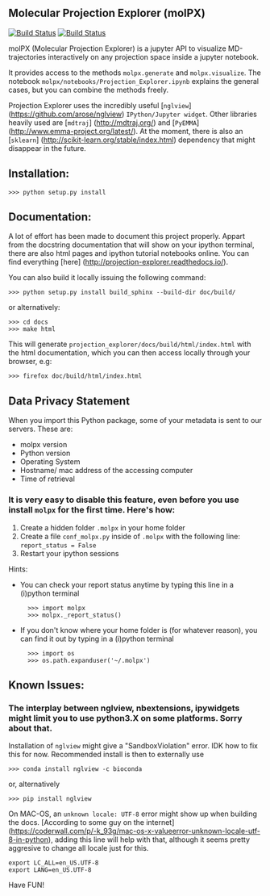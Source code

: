 ## Molecular Projection Explorer (molPX)

[![Build Status](https://travis-ci.org/markovmodel/molPX.svg?branch=master)](https://travis-ci.org/markovmodel/molPX)
[![Build Status](https://ci.appveyor.com/api/projects/status/396ej39s3fewhwy9/branch/master?svg=true)](https://ci.appveyor.com/api/projects/status/396ej39s3fewhwy9)

molPX (Molecular Projection Explorer) is a jupyter API to visualize MD-trajectories interactively on any projection space inside a jupyter notebook.

It provides access to the methods `molpx.generate` and `molpx.visualize`. The notebook `molpx/notebooks/Projection_Explorer.ipynb` explains the general cases, but you can combine the methods freely.

Projection Explorer uses the incredibly useful  [``nglview``] (https://github.com/arose/nglview) `IPython/Jupyter widget`.
Other libraries heavily used are [`mdtraj`] (http://mdtraj.org/) and [`PyEMMA`] (http://www.emma-project.org/latest/). At the moment, there is also an [`sklearn`] (http://scikit-learn.org/stable/index.html)  dependency that might disappear in the future.

## Installation:
    
    >>> python setup.py install
    
## Documentation:
A lot of effort has been made to document this project properly. Appart from the docstring documentation that will show on
your ipython terminal, there are also html pages and ipython tutorial notebooks online. 
You can find everything [here] (http://projection-explorer.readthedocs.io/).

You can also build it locally issuing the following command:

    >>> python setup.py install build_sphinx --build-dir doc/build/
    
or alternatively:

    >>> cd docs
    >>> make html

This will generate `projection_explorer/docs/build/html/index.html` with the html documentation, which you can then access locally through 
your browser, e.g:

    >>> firefox doc/build/html/index.html


## Data Privacy Statement 

When you import this Python package, some of your metadata is sent to our servers. These are:

* molpx version
* Python version
* Operating System
* Hostname/ mac address of the accessing computer
* Time of retrieval

### It is very easy to disable this feature, even before you use install `molpx` for the first time. Here's how:

 1. Create a hidden folder `.molpx` in your home folder 
 2. Create a file `conf_molpx.py` inside of `.molpx` with the following line:
    `report_status = False`        
 3. Restart your ipython sessions
 
Hints:

* You can check your report status anytime by typing this line in a (i)python terminal

        >>> import molpx
        >>> molpx._report_status()
    
* If you don't know where your home folder is (for whatever reason), you can find it out by typing in a (i)python terminal
    
        >>> import os
        >>> os.path.expanduser('~/.molpx')

## Known Issues:
 
### The interplay between nglview, nbextensions, ipywidgets might limit you to use python3.X on some platforms. Sorry about that.

Installation of `nglview` might give a "SandboxViolation" error. IDK how to 
 fix this for now. Recommended install is then to externally use 
    
    >>> conda install nglview -c bioconda

or, alternatively
  
    >>> pip install nglview
    
On MAC-OS, an `unknown locale: UTF-8` error might show up when building the docs. [According 
to some guy on the internet] (https://coderwall.com/p/-k_93g/mac-os-x-valueerror-unknown-locale-utf-8-in-python), adding this line will help with that, although it seems pretty aggresive
to change all locale just for this.

    export LC_ALL=en_US.UTF-8
    export LANG=en_US.UTF-8
 
Have FUN!
